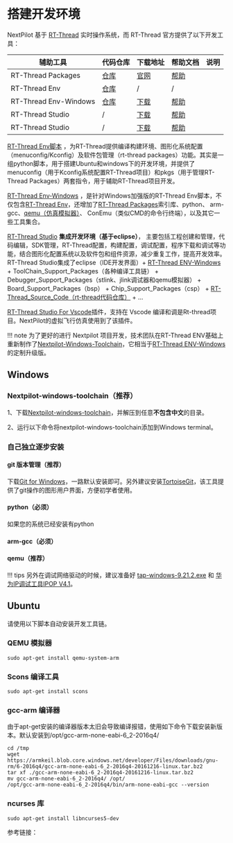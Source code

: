 # 搭建开发环境

NextPilot 基于 [RT-Thread](https://www.rt-thread.org/) 实时操作系统，而 RT-Thread 官方提供了以下开发工具：

|辅助工具|代码仓库|下载地址|帮助文档|说明|
|---|---|---|---|---|
|RT-Thread Packages|[仓库](https://github.com/RT-Thread/packages)|[官网](https://github.com/RT-Thread/env)|[帮助](https://www.rt-thread.org/document/site/#/development-tools/env/env?id=%e7%94%a8%e6%88%b7%e8%bd%af%e4%bb%b6%e5%8c%85%e7%ae%a1%e7%90%86%e5%8a%9f%e8%83%bd)|
|RT-Thread Env|[仓库](https://github.com/RT-Thread/env)|/|/|
|RT-Thread Env-Windows|[仓库](https://github.com/RT-Thread/env-windows)|[下载](https://www.rt-thread.org/download.html#download-rt-thread-env-tool)|[帮助](https://www.rt-thread.org/document/site/#/development-tools/env/env)|
|RT-Thread Studio|/|[下载](https://www.rt-thread.org/download.html#download-rt-thread-studio)|[帮助](https://www.rt-thread.org/document/site/#/development-tools/rtthread-studio/um/studio-user-begin)|
|RT-Thread Studio|/|[下载](https://marketplace.visualstudio.com/items?itemName=RT-Thread.rt-thread-studio)|[帮助](https://club.rt-thread.org/ask/article/fc2771654de53b2f.html)|

[RT-Thread Env脚本](https://github.com/RT-Thread/env) ，为RT-Thread提供编译构建环境、图形化系统配置（menuconfig/Kconfig）及软件包管理（rt-thread packages）功能。其实是一组python脚本，用于搭建Ubuntu和windows下的开发环境，并提供了menuconfig（用于Kconfig系统配置RT-Thread项目）和pkgs（用于管理RT-Thread Packages）两套指令，用于辅助RT-Thread项目开发。

[RT-Thread Env-Windows](https://www.rt-thread.org/document/site/#/development-tools/env/env) ，是针对Windows加强版的RT-Thread Env脚本，不仅包含[RT-Thread Env](https://github.com/RT-Thread/env)，还增加了[RT-Thread Packages](https://github.com/RT-Thread/packages)索引库、python、 arm-gcc、[qemu（仿真模拟器）](https://www.qemu.org/)、 ConEmu（类似CMD的命令行终端），以及其它一些工具集合。

[RT-Thread Studio](https://www.rt-thread.org/document/site/#/development-tools/rtthread-studio/um/studio-user-begin) **集成开发环境（基于eclipse）**， 主要包括工程创建和管理，代码编辑，SDK管理，RT-Thread配置，构建配置，调试配置，程序下载和调试等功能，结合图形化配置系统以及软件包和组件资源，减少重复工作，提高开发效率。RT-Thread Studio集成了eclipse（IDE开发界面）+
[RT-Thread ENV-Windows](https://www.rt-thread.org/document/site/#/development-tools/env/env) +
ToolChain_Support_Packages（各种编译工具链） +
Debugger_Support_Packages（stlink、jlink调试器和qemu模拟器）  +
Board_Support_Packages（bsp） +
Chip_Support_Packages（csp） +
[RT-Thread_Source_Code（rt-thread代码仓库）](https://github.com/rt-thread/rt-thread.git) + ...

[RT-Thread Studio For Vscode](https://marketplace.visualstudio.com/items?itemName=RT-Thread.rt-thread-studio)插件，支持在 Vscode 编译和调是Rt-thread项目。NextPilot的虚拟飞行仿真使用到了该插件。

!!! note
    为了更好的进行 Nextpilot 项目开发，技术团队在RT-Thread ENV基础上重新制作了[Nextpilot-Windows-Toolchain](https://github.com/nextpilot/nextpilot-windows-toolchain.git)，它相当于[RT-Thread ENV-Windows](https://github.com/RT-Thread/env-windows)的定制升级版。

## Windows

### Nextpilot-windows-toolchain（推荐）

1、下载[Nextpilot-windows-toolchain](https://github.com/nextpilot/nextpilot-windows-toolchain.git)，并解压到任意**不包含中文**的目录。

2、运行以下命令将nextpilot-windows-toolchain添加到Windows terminal。

### 自己独立逐步安装

#### git 版本管理（推荐）

下载[Git for Windows](https://gitforwindows.org/)，一路默认安装即可。另外建议安装[TortoiseGit](https://tortoisegit.org/)，该工具提供了git操作的图形用户界面，方便初学者使用。

#### python（必须）

如果您的系统已经安装有python

#### arm-gcc（必须）

#### qemu（推荐）

!!! tips
    另外在调试网络驱动的时候，建议准备好 [tap-windows-9.21.2.exe](https://pan.baidu.com/s/1h2BmdL9myK6S0g8TlfSW0g) 和 [华为IP调试工具IPOP V4.1](http://www.xdowns.com/soft/524006.html)。

## Ubuntu

请使用以下脚本自动安装开发工具链。

### QEMU 模拟器

```shell
sudo apt-get install qemu-system-arm
```

### Scons 编译工具

```shell
sudo apt-get install scons
```

### gcc-arm 编译器

由于apt-get安装的编译器版本太旧会导致编译报错，使用如下命令下载安装新版本。默认安装到/opt/gcc-arm-none-eabi-6_2-2016q4/

```shell
cd /tmp
wget https://armkeil.blob.core.windows.net/developer/Files/downloads/gnu-rm/6-2016q4/gcc-arm-none-eabi-6_2-2016q4-20161216-linux.tar.bz2
tar xf ./gcc-arm-none-eabi-6_2-2016q4-20161216-linux.tar.bz2
mv gcc-arm-none-eabi-6_2-2016q4/ /opt/
/opt/gcc-arm-none-eabi-6_2-2016q4/bin/arm-none-eabi-gcc --version
```

### ncurses 库

```shell
sudo apt-get install libncurses5-dev
```

参考链接：
